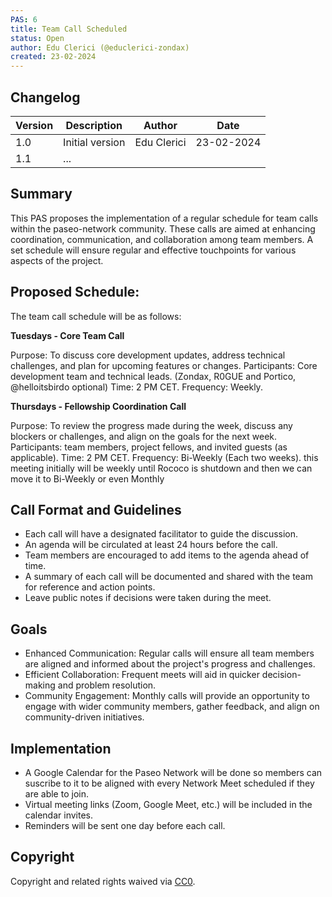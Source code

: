 ```yaml
---
PAS: 6
title: Team Call Scheduled
status: Open
author: Edu Clerici (@educlerici-zondax)
created: 23-02-2024
---
```

## Changelog

| Version | Description                      | Author    | Date       |
|---------|----------------------------------|-----------|------------|
| 1.0     | Initial version                  | Edu Clerici  | 23-02-2024 |
| 1.1     | ...                              |              |            |


## Summary
This PAS proposes the implementation of a regular schedule for team calls within the paseo-network community. These calls are aimed at enhancing coordination, communication, and collaboration among team members. A set schedule will ensure regular and effective touchpoints for various aspects of the project.

## Proposed Schedule: 
The team call schedule will be as follows:

**Tuesdays - Core Team Call**

Purpose: To discuss core development updates, address technical challenges, and plan for upcoming features or changes.
Participants: Core development team and technical leads. (Zondax, R0GUE and Portico, @helloitsbirdo optional)
Time: 2 PM CET.
Frequency: Weekly.

**Thursdays - Fellowship Coordination Call**

Purpose: To review the progress made during the week, discuss any blockers or challenges, and align on the goals for the next week.
Participants: team members, project fellows, and invited guests (as applicable).
Time: 2 PM CET.
Frequency: Bi-Weekly (Each two weeks).
this meeting initially will be weekly until Rococo is shutdown and then we can move it to Bi-Weekly or even Monthly

## Call Format and Guidelines
- Each call will have a designated facilitator to guide the discussion.
- An agenda will be circulated at least 24 hours before the call.
- Team members are encouraged to add items to the agenda ahead of time.
- A summary of each call will be documented and shared with the team for reference and action points.
- Leave public notes if decisions were taken during the meet.

## Goals
- Enhanced Communication: Regular calls will ensure all team members are aligned and informed about the project's progress and challenges.
- Efficient Collaboration: Frequent meets will aid in quicker decision-making and problem resolution.
- Community Engagement: Monthly calls will provide an opportunity to engage with wider community members, gather feedback, and align on community-driven initiatives.

## Implementation
- A Google Calendar for the Paseo Network will be done so members can suscribe to it to be aligned with every Network Meet scheduled if they are able to join.
- Virtual meeting links (Zoom, Google Meet, etc.) will be included in the calendar invites.
- Reminders will be sent one day before each call.

## Copyright
Copyright and related rights waived via [CC0](https://creativecommons.org/publicdomain/zero/1.0/).
